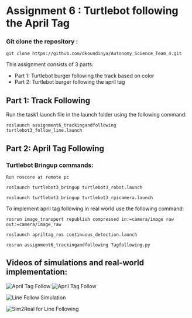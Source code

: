 
# Assignment 6 : Turtlebot following the April Tag 

### Git clone the repository :

`git clone https://github.com/dkoundinya/Autonomy_Science_Team_4.git `


This assignment consists of 3 parts:

  - Part 1: Turtlebot burger following the track based on color
  - Part 2: Turtlebot burger following the april tag 
 

## Part 1: Track Following

Run the task1.launch file in the launch folder using the following command:

`roslaunch assignment6_trackingandfollowing turtlebot3_follow_line.launch`


## Part 2: April Tag Following

### Turtlebot Bringup commands:

`Run roscore at remote pc`

`roslaunch turtlebot3_bringup turtlebot3_robot.launch`

`roslaunch turtlebot3_bringup turtlebot3_rpicamera.launch`

  To implement april tag following in real world use the following command:
  
`rosrun image_transport republish compressed in:=camera/image raw out:=camera/image_raw`

`roslaunch apriltag_ros continuous_detection.launch`

`rosrun assignment6_trackingandfollowing Tagfollowing.py`



## Videos of simulations and real-world implementation:

![April Tag Follow](https://github.com/dkoundinya/Autonomy_Science_Team_4/blob/main/assignment6_trackingandfollowing/src/Videos/Realworld.gif)
![April Tag Follow](https://github.com/dkoundinya/Autonomy_Science_Team_4/blob/main/assignment6_trackingandfollowing/src/Videos/rviz%20Visualize.gif)

![Line Follow Simulation](https://github.com/dkoundinya/Autonomy_Science_Team_4/blob/main/assignment6_trackingandfollowing/src/Videos/Line_following.gif)

![Sim2Real for Line Following](https://github.com/dkoundinya/Autonomy_Science_Team_4/blob/main/assignment6_trackingandfollowing/src/Videos/sim2real_line_follow.gif)





